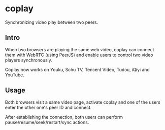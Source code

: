 # coplay

Synchronizing video play between two peers.

## Intro

When two browsers are playing the same web video, coplay can connect them with WebRTC (using PeerJS) and enable users to control two video players synchronously.

Coplay now works on Youku, Sohu TV, Tencent Video, Tudou, iQiyi and YouTube.

## Usage

Both browsers visit a same video page, activate coplay and one of the users enter the other one's peer ID and connect.

After establishing the connection, both users can perform pause/resume/seek/restart/sync actions.
